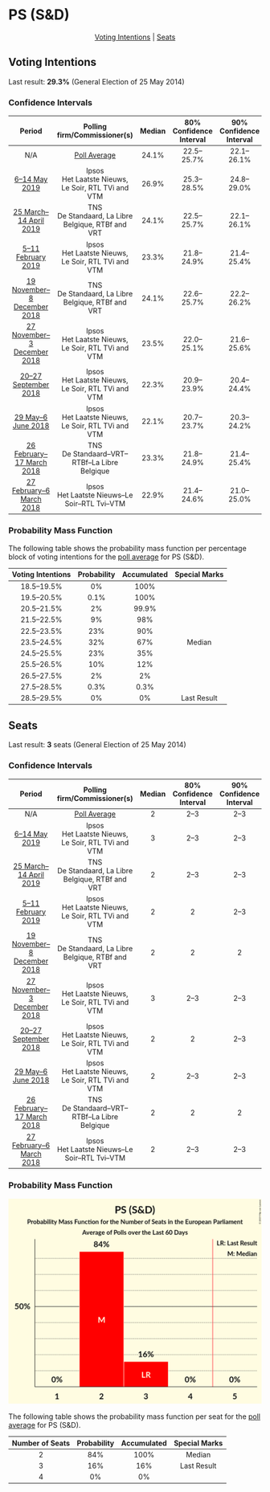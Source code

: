 # PS (S&D)

<p align="center"><a href="#voting-intentions">Voting Intentions</a> | <a href="#seats">Seats</a></p>

## Voting Intentions

Last result: **29.3%** (General Election of 25 May 2014)

### Confidence Intervals

| Period     | Polling firm/Commissioner(s) | Median | 80% Confidence Interval | 90% Confidence Interval | 95% Confidence Interval | 99% Confidence Interval |
|:----------:|:----------------:|:-----------:|:-----------------------:|:-----------------------:|:-----------------------:|:-----------------------:|
| N/A | [Poll Average](average.html) | 24.1% | 22.5–25.7% | 22.1–26.1% | 21.7–26.5% | 21.0–27.3% |
| [6–14 May 2019](2019-05-14-Ipsos.html) | Ipsos <br> Het Laatste Nieuws, Le Soir, RTL TVi and VTM | 26.9% | 25.3–28.5% | 24.8–29.0% | 24.4–29.4% | 23.7–30.3% |
| [25 March–14 April 2019](2019-04-14-TNS.html) | TNS <br> De Standaard, La Libre Belgique, RTBf and VRT | 24.1% | 22.5–25.7% | 22.1–26.1% | 21.7–26.5% | 21.0–27.3% |
| [5–11 February 2019](2019-02-11-Ipsos.html) | Ipsos <br> Het Laatste Nieuws, Le Soir, RTL TVi and VTM | 23.3% | 21.8–24.9% | 21.4–25.4% | 21.0–25.8% | 20.3–26.6% |
| [19 November–8 December 2018](2018-12-08-TNS.html) | TNS <br> De Standaard, La Libre Belgique, RTBf and VRT | 24.1% | 22.6–25.7% | 22.2–26.2% | 21.8–26.6% | 21.1–27.4% |
| [27 November–3 December 2018](2018-12-03-Ipsos.html) | Ipsos <br> Het Laatste Nieuws, Le Soir, RTL TVi and VTM | 23.5% | 22.0–25.1% | 21.6–25.6% | 21.2–26.0% | 20.5–26.8% |
| [20–27 September 2018](2018-09-27-Ipsos.html) | Ipsos <br> Het Laatste Nieuws, Le Soir, RTL TVi and VTM | 22.3% | 20.9–23.9% | 20.4–24.4% | 20.1–24.8% | 19.4–25.6% |
| [29 May–6 June 2018](2018-06-06-Ipsos.html) | Ipsos <br> Het Laatste Nieuws, Le Soir, RTL TVi and VTM | 22.1% | 20.7–23.7% | 20.3–24.2% | 19.9–24.6% | 19.2–25.4% |
| [26 February–17 March 2018](2018-03-17-TNS.html) | TNS <br> De Standaard–VRT–RTBf–La Libre Belgique | 23.3% | 21.8–24.9% | 21.4–25.4% | 21.1–25.8% | 20.4–26.6% |
| [27 February–6 March 2018](2018-03-06-Ipsos.html) | Ipsos <br> Het Laatste Nieuws–Le Soir–RTL Tvi–VTM | 22.9% | 21.4–24.6% | 21.0–25.0% | 20.7–25.4% | 19.9–26.2% |

### Probability Mass Function

The following table shows the probability mass function per percentage block of voting intentions for the [poll average](average.html) for PS (S&D).

| Voting Intentions | Probability | Accumulated | Special Marks |
|:-----------------:|:-----------:|:-----------:|:-------------:|
| 18.5–19.5% | 0% | 100% |  |
| 19.5–20.5% | 0.1% | 100% |  |
| 20.5–21.5% | 2% | 99.9% |  |
| 21.5–22.5% | 9% | 98% |  |
| 22.5–23.5% | 23% | 90% |  |
| 23.5–24.5% | 32% | 67% | Median |
| 24.5–25.5% | 23% | 35% |  |
| 25.5–26.5% | 10% | 12% |  |
| 26.5–27.5% | 2% | 2% |  |
| 27.5–28.5% | 0.3% | 0.3% |  |
| 28.5–29.5% | 0% | 0% | Last Result |


## Seats

Last result: **3** seats (General Election of 25 May 2014)

### Confidence Intervals

| Period     | Polling firm/Commissioner(s) | Median | 80% Confidence Interval | 90% Confidence Interval | 95% Confidence Interval | 99% Confidence Interval |
|:----------:|:----------------:|:------:|:-----------------------:|:-----------------------:|:-----------------------:|:-----------------------:|
| N/A | [Poll Average](average.html) | 2 | 2–3 | 2–3 | 2–3 | 2–3 |
| [6–14 May 2019](2019-05-14-Ipsos.html) | Ipsos <br> Het Laatste Nieuws, Le Soir, RTL TVi and VTM | 3 | 2–3 | 2–3 | 2–3 | 2–3 |
| [25 March–14 April 2019](2019-04-14-TNS.html) | TNS <br> De Standaard, La Libre Belgique, RTBf and VRT | 2 | 2–3 | 2–3 | 2–3 | 2–3 |
| [5–11 February 2019](2019-02-11-Ipsos.html) | Ipsos <br> Het Laatste Nieuws, Le Soir, RTL TVi and VTM | 2 | 2 | 2–3 | 2–3 | 2–3 |
| [19 November–8 December 2018](2018-12-08-TNS.html) | TNS <br> De Standaard, La Libre Belgique, RTBf and VRT | 2 | 2 | 2 | 2 | 2–3 |
| [27 November–3 December 2018](2018-12-03-Ipsos.html) | Ipsos <br> Het Laatste Nieuws, Le Soir, RTL TVi and VTM | 3 | 2–3 | 2–3 | 2–3 | 2–3 |
| [20–27 September 2018](2018-09-27-Ipsos.html) | Ipsos <br> Het Laatste Nieuws, Le Soir, RTL TVi and VTM | 2 | 2 | 2–3 | 2–3 | 2–3 |
| [29 May–6 June 2018](2018-06-06-Ipsos.html) | Ipsos <br> Het Laatste Nieuws, Le Soir, RTL TVi and VTM | 2 | 2–3 | 2–3 | 2–3 | 2–3 |
| [26 February–17 March 2018](2018-03-17-TNS.html) | TNS <br> De Standaard–VRT–RTBf–La Libre Belgique | 2 | 2 | 2 | 2–3 | 2–3 |
| [27 February–6 March 2018](2018-03-06-Ipsos.html) | Ipsos <br> Het Laatste Nieuws–Le Soir–RTL Tvi–VTM | 2 | 2–3 | 2–3 | 2–3 | 2–3 |

### Probability Mass Function

![Graph with seats probability mass function not yet produced](average-seats-pmf-pssd.png "Seats Probability Mass Function")

The following table shows the probability mass function per seat for the [poll average](average.html) for PS (S&D).

| Number of Seats | Probability | Accumulated | Special Marks |
|:---------------:|:-----------:|:-----------:|:-------------:|
| 2 | 84% | 100% | Median |
| 3 | 16% | 16% | Last Result |
| 4 | 0% | 0% |  |


